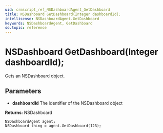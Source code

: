```yaml
---
uid: crmscript_ref_NSDashboardAgent_GetDashboard
title: NSDashboard GetDashboard(Integer dashboardId);
intellisense: NSDashboardAgent.GetDashboard
keywords: NSDashboardAgent, GetDashboard
so.topic: reference
---
```


# NSDashboard GetDashboard(Integer dashboardId);

Gets an NSDashboard object.

## Parameters

* **dashboardId** The identifier of the NSDashboard object

**Returns:** NSDashboard

```crmscript
NSDashboardAgent agent;
NSDashboard thing = agent.GetDashboard(123);
```

